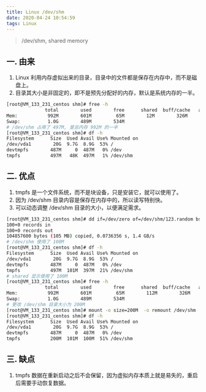 ```yaml
---
title: Linux /dev/shm
date: 2020-04-24 10:54:59
tags: Linux
---
```


> /dev/shm, shared memory

<!-- more -->

## 一. 由来
1. Linux 利用内存虚拟出来的目录，目录中的文件都是保存在内存中，而不是磁盘上。
2. 目录其大小是非固定的，即不是预先分配好的内存，默认是系统内存的一半。

```sh
[root@VM_133_231_centos shm]# free -h
              total        used        free      shared  buff/cache   available
Mem:           992M        601M         65M        12M        326M         83M
Swap:          1.0G        489M        534M
# /dev/shm 占用了 497M, 是总内存 992M 的一半
[root@VM_133_231_centos shm]# df -h
Filesystem      Size  Used Avail Use% Mounted on
/dev/vda1        20G  9.7G  8.9G  53% /
devtmpfs        487M     0  487M   0% /dev
tmpfs           497M   48K  497M   1% /dev/shm
```

## 二. 优点
1. tmpfs 是一个文件系统，而不是块设备，只是安装它，就可以使用了。
2. 因为 /dev/shm 目录内容是保存在内存中的，所以读写特别快。
3. 可以动态调整 /dev/shm 目录的大小，以便满足需求。

```sh
[root@VM_133_231_centos shm]# dd if=/dev/zero of=/dev/shm/123.random bs=1M count=100 
100+0 records in
100+0 records out
104857600 bytes (105 MB) copied, 0.0736356 s, 1.4 GB/s
# /dev/shm 使用了 100M
[root@VM_133_231_centos shm]# df -h
Filesystem      Size  Used Avail Use% Mounted on
/dev/vda1        20G  9.7G  8.9G  53% /
devtmpfs        487M     0  487M   0% /dev
tmpfs           497M  101M  397M  21% /dev/shm
# shared 显示使用了 100M
[root@VM_133_231_centos shm]# free -h
              total        used        free      shared  buff/cache   available
Mem:           992M        601M         65M        112M        326M         83M
Swap:          1.0G        489M        534M
# 更改 /dev/shm 目录大小为 200M
[root@VM_133_231_centos shm]# mount -o size=200M  -o remount /dev/shm
[root@VM_133_231_centos shm]# df -h
Filesystem      Size  Used Avail Use% Mounted on
/dev/vda1        20G  9.7G  8.9G  53% /
devtmpfs        487M     0  487M   0% /dev
tmpfs           200M  101M  100M  51% /dev/shm
```

## 三. 缺点
1. tmpfs 数据在重新启动之后不会保留，因为虚拟内存本质上就是易失的，重启后需要手动恢复数据。

